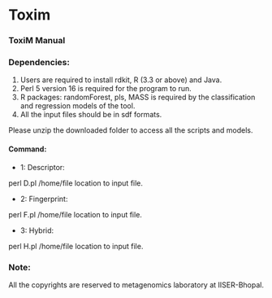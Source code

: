 # Toxim

### ToxiM Manual

### Dependencies:
 1) Users are required to install rdkit, R (3.3 or above) and Java.
 2) Perl 5 version 16 is required for the program to run.
 3) R packages: randomForest, pls, MASS is required by the classification and regression models of the tool. 
 4) All the input files should be in sdf formats. 

 Please unzip the downloaded folder to access all the scripts and models.
 
 #### Command:
  
  - 1: Descriptor:

  perl D.pl /home/file location to input file.

 - 2: Fingerprint:

  perl F.pl /home/file location to input file.

 - 3: Hybrid:

  perl H.pl /home/file location to input file.


### Note:
 All the copyrights are reserved to metagenomics laboratory at IISER-Bhopal.
